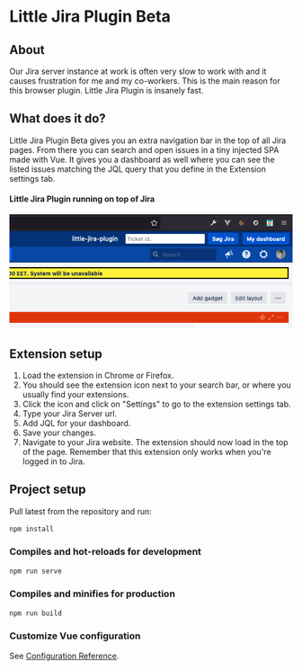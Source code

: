 # Little Jira Plugin Beta

## About
Our Jira server instance at work is often very slow to work with and it causes frustration for me and my co-workers. This is the main reason for this browser plugin. Little Jira Plugin is insanely fast.

## What does it do?
Little Jira Plugin Beta gives you an extra navigation bar in the top of all Jira pages. From there you can search and open issues in a tiny injected SPA made with Vue. It gives you a dashboard as well where you can see the listed issues matching the JQL query that you define in the Extension settings tab.

#### Little Jira Plugin running on top of Jira
![image](https://github.com/fuzzypawzz/little-jira-plugin/blob/master/Little-jira-plugin-beta.png)

## Extension setup
1. Load the extension in Chrome or Firefox.
2. You should see the extension icon next to your search bar, or where you usually find your extensions.
3. Click the icon and click on "Settings" to go to the extension settings tab.
4. Type your Jira Server url.
5. Add JQL for your dashboard.
6. Save your changes.
7. Navigate to your Jira website. The extension should now load in the top of the page. Remember that this extension only works when you're logged in to Jira.

## Project setup
Pull latest from the repository and run:
```
npm install
```

### Compiles and hot-reloads for development
```
npm run serve
```

### Compiles and minifies for production
```
npm run build
```

### Customize Vue configuration
See [Configuration Reference](https://cli.vuejs.org/config/).
